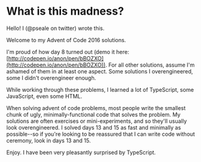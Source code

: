What is this madness?
=====================

Hello! I (@pseale on twitter) wrote this.

Welcome to my Advent of Code 2016 solutions.

I'm proud of how day 8 turned out (demo it here: [http://codepen.io/anon/pen/bBOZXO](http://codepen.io/anon/pen/bBOZXO)). For all other solutions, assume I'm ashamed of them in at least one aspect. Some solutions I overengineered, some I didn't overengineer enough.

While working through these problems, I learned a lot of TypeScript, some JavaScript, even some HTML.

When solving advent of code problems, most people write the smallest chunk of ugly, minimally-functional code that solves the problem. My solutions are often exercises or mini-experiments, and so they'll usually look overengineered. I solved days 13 and 15 as fast and minimally as possible--so if you're looking to be reassured that I can write code without ceremony, look in days 13 and 15.

Enjoy. I have been very pleasantly surprised by TypeScript.
